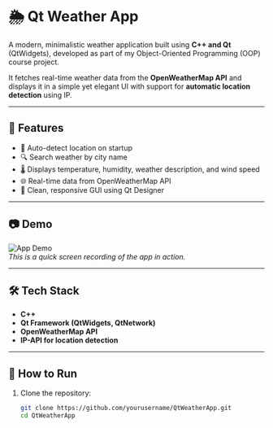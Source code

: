 # 🌦️ Qt Weather App

A modern, minimalistic weather application built using **C++ and Qt** (QtWidgets), developed as part of my Object-Oriented Programming (OOP) course project.

It fetches real-time weather data from the **OpenWeatherMap API** and displays it in a simple yet elegant UI with support for **automatic location detection** using IP.

---

## 🚀 Features

- 📍 Auto-detect location on startup
- 🔍 Search weather by city name
- 🌡️ Displays temperature, humidity, weather description, and wind speed
- 🌐 Real-time data from OpenWeatherMap API
- 🎨 Clean, responsive GUI using Qt Designer

---

## 📷 Demo

![App Demo]()  
*This is a quick screen recording of the app in action.*

---

## 🛠️ Tech Stack

- **C++**
- **Qt Framework (QtWidgets, QtNetwork)**
- **OpenWeatherMap API**
- **IP-API for location detection**

---

## 📁 How to Run

1. Clone the repository:
   ```bash
   git clone https://github.com/yourusername/QtWeatherApp.git
   cd QtWeatherApp
